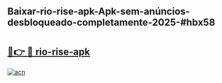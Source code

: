 ## Baixar-rio-rise-apk-Apk-sem-anúncios-desbloqueado-completamente-2025-#hbx58

# <h2><a href="https://ainizakaria.my?title=rio-rise-apk&ref=20M">🔗👉 🔴 rio-rise-apk</a></h2>

[![acn](https://github.com/user-attachments/assets/0f9c940e-d8b0-45ae-aac7-cd30a18b3e1c)](https://ainizakaria.my?title=rio-rise-apk&ref=20M)

